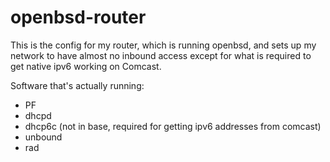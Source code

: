 # openbsd-router

This is the config for my router, which is running openbsd, and sets up my network to have almost no inbound access except for what is required to get native ipv6 working on Comcast.

Software that's actually running:

- PF
- dhcpd
- dhcp6c (not in base, required for getting ipv6 addresses from comcast)
- unbound
- rad
